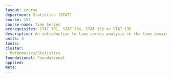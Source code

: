 ```yaml
---
layout: course 
department: Statistics (STAT)
course: 153
course-name: Time Series
prerequisites: STAT 101, STAT 134, STAT 133 or STAT 135
description: An introduction to time series analysis in the time domain and spectral domain. Topics will include - estimation of trends and seasonal effects, autoregressive moving average models, forecasting, indicators, harmonic analysis, spectra.
units: 4
tools: 
cluster:
- Mathematics/Statistics
foundational: Foundational
applied: 
meta: 
---
```

